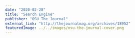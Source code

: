 ```yaml
---
date: "2020-02-28"
title: "Search Engine"
publisher: "OSU The Journal"
external_link: "http://thejournalmag.org/archives/18952"
featuredImage: ../../images/osu-the-journal-cover.png
---
```


